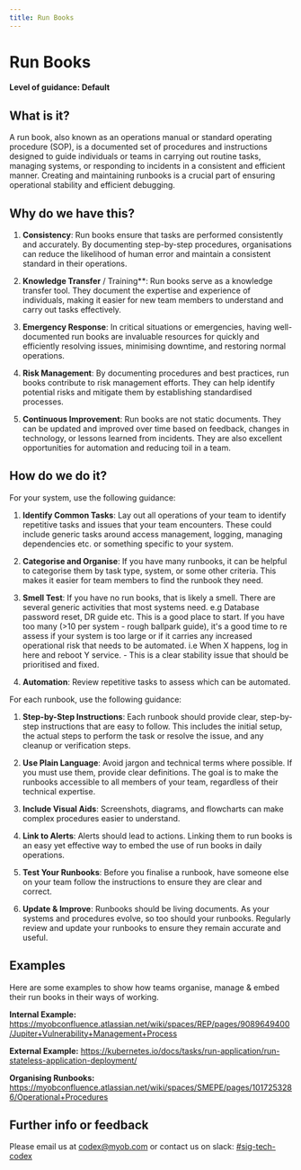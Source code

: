 ```yaml
---
title: Run Books
---
```

<!-- confluence-page-id: 9487581185 -->
# Run Books

#### Level of guidance: Default

## What is it?

A run book, also known as an operations manual or standard operating procedure (SOP), is a documented set of procedures and instructions designed to guide individuals or teams in carrying out routine tasks, managing systems, or responding to incidents in a consistent and efficient manner. Creating and maintaining runbooks is a crucial part of ensuring operational stability and efficient debugging.

## Why do we have this?

1. **Consistency**: Run books ensure that tasks are performed consistently and accurately. By documenting step-by-step procedures, organisations can reduce the likelihood of human error and maintain a consistent standard in their operations.

2. **Knowledge Transfer** / Training**: Run books serve as a knowledge transfer tool. They document the expertise and experience of individuals, making it easier for new team members to understand and carry out tasks effectively.

3. **Emergency Response**: In critical situations or emergencies, having well-documented run books are invaluable resources for quickly and efficiently resolving issues, minimising downtime, and restoring normal operations.

4. **Risk Management**: By documenting procedures and best practices, run books contribute to risk management efforts. They can help identify potential risks and mitigate them by establishing standardised processes.

5. **Continuous Improvement**: Run books are not static documents. They can be updated and improved over time based on feedback, changes in technology, or lessons learned from incidents. They are also excellent opportunities for automation and reducing toil in a team.

## How do we do it?

For your system, use the following guidance:

1. **Identify Common Tasks**: Lay out all operations of your team to identify repetitive tasks and issues that your team encounters. These could include generic tasks around access management, logging, managing dependencies etc. or something specific to your system.

2. **Categorise and Organise**: If you have many runbooks, it can be helpful to categorise them by task type, system, or some other criteria. This makes it easier for team members to find the runbook they need.

3. **Smell Test**: If you have no run books, that is likely a smell. There are several generic activities that most systems need. e.g Database password reset, DR guide etc. This is a good place to start. If you have too many (>10 per system - rough ballpark guide), it's a good time to re assess if your system is too large or if it carries any increased operational risk that needs to be automated. i.e When X happens, log in here and reboot Y service. - This is a clear stability issue that should be prioritised and fixed.

4. **Automation**: Review repetitive tasks to assess which can be automated.

For each runbook, use the following guidance:

1. **Step-by-Step Instructions**: Each runbook should provide clear, step-by-step instructions that are easy to follow. This includes the initial setup, the actual steps to perform the task or resolve the issue, and any cleanup or verification steps.

2. **Use Plain Language**: Avoid jargon and technical terms where possible. If you must use them, provide clear definitions. The goal is to make the runbooks accessible to all members of your team, regardless of their technical expertise.

3. **Include Visual Aids**: Screenshots, diagrams, and flowcharts can make complex procedures easier to understand.

4. **Link to Alerts**: Alerts should lead to actions. Linking them to run books is an easy yet effective way to embed the use of run books in daily operations.

5. **Test Your Runbooks**: Before you finalise a runbook, have someone else on your team follow the instructions to ensure they are clear and correct.

6. **Update & Improve**: Runbooks should be living documents. As your systems and procedures evolve, so too should your runbooks. Regularly review and update your runbooks to ensure they remain accurate and useful.

## Examples

Here are some examples to show how teams organise, manage & embed their run books in their ways of working.

**Internal Example:**
<https://myobconfluence.atlassian.net/wiki/spaces/REP/pages/9089649400/Jupiter+Vulnerability+Management+Process>

**External Example:**
<https://kubernetes.io/docs/tasks/run-application/run-stateless-application-deployment/>

**Organising Runbooks:**
<https://myobconfluence.atlassian.net/wiki/spaces/SMEPE/pages/1017253286/Operational+Procedures>

## Further info or feedback

Please email us at <codex@myob.com> or contact us on slack: [#sig-tech-codex](https://myob.slack.com/archives/C02N8ADPGUX)
